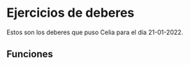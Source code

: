 # Ejercicios de deberes

Estos son los deberes que puso Celia para el día 21-01-2022.

## Funciones
